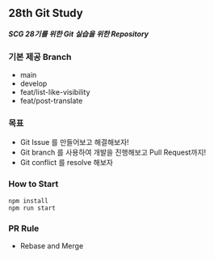 ## 28th Git Study

***SCG 28기를 위한 Git 실습을 위한 Repository***

### 기본 제공 Branch
- main
- develop
- feat/list-like-visibility
- feat/post-translate

### 목표
- Git Issue 를 만들어보고 해결해보자!
- Git branch 를 사용하여 개발을 진행해보고 Pull Request까지!
- Git conflict 를 resolve 해보자

### How to Start
```shell
npm install
npm run start
```

### PR Rule
- Rebase and Merge